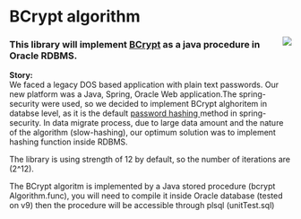 # BCrypt algorithm
<a href="https://en.wikipedia.org/wiki/Bcrypt">
<img src="https://cybersensor.wordpress.com/wp-content/uploads/2018/08/bcrypt-logo.jpg" align="right"/>
</a>

### This library will implement <a href="https://en.wikipedia.org/wiki/Bcrypt">BCrypt</a> as a java procedure in Oracle RDBMS.
<p/>
<b>Story:</b><br>
We faced a legacy DOS based application with plain text passwords.
Our new platform was a Java, Spring, Oracle Web application.The spring-security were used, so we decided to implement BCrypt alghoritem in databse level, as it is the default <a href="https://en.wikipedia.org/wiki/Cryptographic_hash_function/"> password hashing </a> method in spring-security.
In data migrate process, due to large data amount and the nature of the algorithm (slow-hashing), our optimum solution was to implement hashing function inside RDBMS.

The library is using strength of 12 by default, so the number of iterations are (2^12).

The BCrypt algoritm is implemented by a Java stored procedure (bcrypt Algorithm.func), you will need to compile it inside Oracle database (tested on v9) then the procedure will be accessible through plsql (unitTest.sql)
